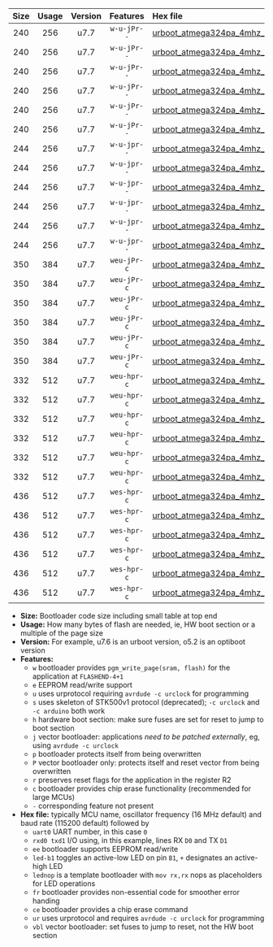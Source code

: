|Size|Usage|Version|Features|Hex file|
|:-:|:-:|:-:|:-:|:--|
|240|256|u7.7|`w-u-jPr--`|[urboot_atmega324pa_4mhz_4800bps_uart0_rxd0_txd1_led+b0_ur_vbl.hex](https://raw.githubusercontent.com/stefanrueger/urboot.hex/main/mcus/atmega324pa/fcpu_4mhz/4800_bps/urboot_atmega324pa_4mhz_4800bps_uart0_rxd0_txd1_led+b0_ur_vbl.hex)|
|240|256|u7.7|`w-u-jPr--`|[urboot_atmega324pa_4mhz_4800bps_uart0_rxd0_txd1_led+b7_ur_vbl.hex](https://raw.githubusercontent.com/stefanrueger/urboot.hex/main/mcus/atmega324pa/fcpu_4mhz/4800_bps/urboot_atmega324pa_4mhz_4800bps_uart0_rxd0_txd1_led+b7_ur_vbl.hex)|
|240|256|u7.7|`w-u-jPr--`|[urboot_atmega324pa_4mhz_4800bps_uart0_rxd0_txd1_lednop_ur_vbl.hex](https://raw.githubusercontent.com/stefanrueger/urboot.hex/main/mcus/atmega324pa/fcpu_4mhz/4800_bps/urboot_atmega324pa_4mhz_4800bps_uart0_rxd0_txd1_lednop_ur_vbl.hex)|
|240|256|u7.7|`w-u-jPr--`|[urboot_atmega324pa_4mhz_4800bps_uart1_rxd2_txd3_led+b0_ur_vbl.hex](https://raw.githubusercontent.com/stefanrueger/urboot.hex/main/mcus/atmega324pa/fcpu_4mhz/4800_bps/urboot_atmega324pa_4mhz_4800bps_uart1_rxd2_txd3_led+b0_ur_vbl.hex)|
|240|256|u7.7|`w-u-jPr--`|[urboot_atmega324pa_4mhz_4800bps_uart1_rxd2_txd3_led+b7_ur_vbl.hex](https://raw.githubusercontent.com/stefanrueger/urboot.hex/main/mcus/atmega324pa/fcpu_4mhz/4800_bps/urboot_atmega324pa_4mhz_4800bps_uart1_rxd2_txd3_led+b7_ur_vbl.hex)|
|240|256|u7.7|`w-u-jPr--`|[urboot_atmega324pa_4mhz_4800bps_uart1_rxd2_txd3_lednop_ur_vbl.hex](https://raw.githubusercontent.com/stefanrueger/urboot.hex/main/mcus/atmega324pa/fcpu_4mhz/4800_bps/urboot_atmega324pa_4mhz_4800bps_uart1_rxd2_txd3_lednop_ur_vbl.hex)|
|244|256|u7.7|`w-u-jpr--`|[urboot_atmega324pa_4mhz_4800bps_uart0_rxd0_txd1_led+b0_fr_ur_vbl.hex](https://raw.githubusercontent.com/stefanrueger/urboot.hex/main/mcus/atmega324pa/fcpu_4mhz/4800_bps/urboot_atmega324pa_4mhz_4800bps_uart0_rxd0_txd1_led+b0_fr_ur_vbl.hex)|
|244|256|u7.7|`w-u-jpr--`|[urboot_atmega324pa_4mhz_4800bps_uart0_rxd0_txd1_led+b7_fr_ur_vbl.hex](https://raw.githubusercontent.com/stefanrueger/urboot.hex/main/mcus/atmega324pa/fcpu_4mhz/4800_bps/urboot_atmega324pa_4mhz_4800bps_uart0_rxd0_txd1_led+b7_fr_ur_vbl.hex)|
|244|256|u7.7|`w-u-jpr--`|[urboot_atmega324pa_4mhz_4800bps_uart0_rxd0_txd1_lednop_fr_ur_vbl.hex](https://raw.githubusercontent.com/stefanrueger/urboot.hex/main/mcus/atmega324pa/fcpu_4mhz/4800_bps/urboot_atmega324pa_4mhz_4800bps_uart0_rxd0_txd1_lednop_fr_ur_vbl.hex)|
|244|256|u7.7|`w-u-jpr--`|[urboot_atmega324pa_4mhz_4800bps_uart1_rxd2_txd3_led+b0_fr_ur_vbl.hex](https://raw.githubusercontent.com/stefanrueger/urboot.hex/main/mcus/atmega324pa/fcpu_4mhz/4800_bps/urboot_atmega324pa_4mhz_4800bps_uart1_rxd2_txd3_led+b0_fr_ur_vbl.hex)|
|244|256|u7.7|`w-u-jpr--`|[urboot_atmega324pa_4mhz_4800bps_uart1_rxd2_txd3_led+b7_fr_ur_vbl.hex](https://raw.githubusercontent.com/stefanrueger/urboot.hex/main/mcus/atmega324pa/fcpu_4mhz/4800_bps/urboot_atmega324pa_4mhz_4800bps_uart1_rxd2_txd3_led+b7_fr_ur_vbl.hex)|
|244|256|u7.7|`w-u-jpr--`|[urboot_atmega324pa_4mhz_4800bps_uart1_rxd2_txd3_lednop_fr_ur_vbl.hex](https://raw.githubusercontent.com/stefanrueger/urboot.hex/main/mcus/atmega324pa/fcpu_4mhz/4800_bps/urboot_atmega324pa_4mhz_4800bps_uart1_rxd2_txd3_lednop_fr_ur_vbl.hex)|
|350|384|u7.7|`weu-jPr-c`|[urboot_atmega324pa_4mhz_4800bps_uart0_rxd0_txd1_ee_led+b0_fr_ce_ur_vbl.hex](https://raw.githubusercontent.com/stefanrueger/urboot.hex/main/mcus/atmega324pa/fcpu_4mhz/4800_bps/urboot_atmega324pa_4mhz_4800bps_uart0_rxd0_txd1_ee_led+b0_fr_ce_ur_vbl.hex)|
|350|384|u7.7|`weu-jPr-c`|[urboot_atmega324pa_4mhz_4800bps_uart0_rxd0_txd1_ee_led+b7_fr_ce_ur_vbl.hex](https://raw.githubusercontent.com/stefanrueger/urboot.hex/main/mcus/atmega324pa/fcpu_4mhz/4800_bps/urboot_atmega324pa_4mhz_4800bps_uart0_rxd0_txd1_ee_led+b7_fr_ce_ur_vbl.hex)|
|350|384|u7.7|`weu-jPr-c`|[urboot_atmega324pa_4mhz_4800bps_uart0_rxd0_txd1_ee_lednop_fr_ce_ur_vbl.hex](https://raw.githubusercontent.com/stefanrueger/urboot.hex/main/mcus/atmega324pa/fcpu_4mhz/4800_bps/urboot_atmega324pa_4mhz_4800bps_uart0_rxd0_txd1_ee_lednop_fr_ce_ur_vbl.hex)|
|350|384|u7.7|`weu-jPr-c`|[urboot_atmega324pa_4mhz_4800bps_uart1_rxd2_txd3_ee_led+b0_fr_ce_ur_vbl.hex](https://raw.githubusercontent.com/stefanrueger/urboot.hex/main/mcus/atmega324pa/fcpu_4mhz/4800_bps/urboot_atmega324pa_4mhz_4800bps_uart1_rxd2_txd3_ee_led+b0_fr_ce_ur_vbl.hex)|
|350|384|u7.7|`weu-jPr-c`|[urboot_atmega324pa_4mhz_4800bps_uart1_rxd2_txd3_ee_led+b7_fr_ce_ur_vbl.hex](https://raw.githubusercontent.com/stefanrueger/urboot.hex/main/mcus/atmega324pa/fcpu_4mhz/4800_bps/urboot_atmega324pa_4mhz_4800bps_uart1_rxd2_txd3_ee_led+b7_fr_ce_ur_vbl.hex)|
|350|384|u7.7|`weu-jPr-c`|[urboot_atmega324pa_4mhz_4800bps_uart1_rxd2_txd3_ee_lednop_fr_ce_ur_vbl.hex](https://raw.githubusercontent.com/stefanrueger/urboot.hex/main/mcus/atmega324pa/fcpu_4mhz/4800_bps/urboot_atmega324pa_4mhz_4800bps_uart1_rxd2_txd3_ee_lednop_fr_ce_ur_vbl.hex)|
|332|512|u7.7|`weu-hpr-c`|[urboot_atmega324pa_4mhz_4800bps_uart0_rxd0_txd1_ee_led+b0_fr_ce_ur.hex](https://raw.githubusercontent.com/stefanrueger/urboot.hex/main/mcus/atmega324pa/fcpu_4mhz/4800_bps/urboot_atmega324pa_4mhz_4800bps_uart0_rxd0_txd1_ee_led+b0_fr_ce_ur.hex)|
|332|512|u7.7|`weu-hpr-c`|[urboot_atmega324pa_4mhz_4800bps_uart0_rxd0_txd1_ee_led+b7_fr_ce_ur.hex](https://raw.githubusercontent.com/stefanrueger/urboot.hex/main/mcus/atmega324pa/fcpu_4mhz/4800_bps/urboot_atmega324pa_4mhz_4800bps_uart0_rxd0_txd1_ee_led+b7_fr_ce_ur.hex)|
|332|512|u7.7|`weu-hpr-c`|[urboot_atmega324pa_4mhz_4800bps_uart0_rxd0_txd1_ee_lednop_fr_ce_ur.hex](https://raw.githubusercontent.com/stefanrueger/urboot.hex/main/mcus/atmega324pa/fcpu_4mhz/4800_bps/urboot_atmega324pa_4mhz_4800bps_uart0_rxd0_txd1_ee_lednop_fr_ce_ur.hex)|
|332|512|u7.7|`weu-hpr-c`|[urboot_atmega324pa_4mhz_4800bps_uart1_rxd2_txd3_ee_led+b0_fr_ce_ur.hex](https://raw.githubusercontent.com/stefanrueger/urboot.hex/main/mcus/atmega324pa/fcpu_4mhz/4800_bps/urboot_atmega324pa_4mhz_4800bps_uart1_rxd2_txd3_ee_led+b0_fr_ce_ur.hex)|
|332|512|u7.7|`weu-hpr-c`|[urboot_atmega324pa_4mhz_4800bps_uart1_rxd2_txd3_ee_led+b7_fr_ce_ur.hex](https://raw.githubusercontent.com/stefanrueger/urboot.hex/main/mcus/atmega324pa/fcpu_4mhz/4800_bps/urboot_atmega324pa_4mhz_4800bps_uart1_rxd2_txd3_ee_led+b7_fr_ce_ur.hex)|
|332|512|u7.7|`weu-hpr-c`|[urboot_atmega324pa_4mhz_4800bps_uart1_rxd2_txd3_ee_lednop_fr_ce_ur.hex](https://raw.githubusercontent.com/stefanrueger/urboot.hex/main/mcus/atmega324pa/fcpu_4mhz/4800_bps/urboot_atmega324pa_4mhz_4800bps_uart1_rxd2_txd3_ee_lednop_fr_ce_ur.hex)|
|436|512|u7.7|`wes-hpr-c`|[urboot_atmega324pa_4mhz_4800bps_uart0_rxd0_txd1_ee_led+b0_fr_ce.hex](https://raw.githubusercontent.com/stefanrueger/urboot.hex/main/mcus/atmega324pa/fcpu_4mhz/4800_bps/urboot_atmega324pa_4mhz_4800bps_uart0_rxd0_txd1_ee_led+b0_fr_ce.hex)|
|436|512|u7.7|`wes-hpr-c`|[urboot_atmega324pa_4mhz_4800bps_uart0_rxd0_txd1_ee_led+b7_fr_ce.hex](https://raw.githubusercontent.com/stefanrueger/urboot.hex/main/mcus/atmega324pa/fcpu_4mhz/4800_bps/urboot_atmega324pa_4mhz_4800bps_uart0_rxd0_txd1_ee_led+b7_fr_ce.hex)|
|436|512|u7.7|`wes-hpr-c`|[urboot_atmega324pa_4mhz_4800bps_uart0_rxd0_txd1_ee_lednop_fr_ce.hex](https://raw.githubusercontent.com/stefanrueger/urboot.hex/main/mcus/atmega324pa/fcpu_4mhz/4800_bps/urboot_atmega324pa_4mhz_4800bps_uart0_rxd0_txd1_ee_lednop_fr_ce.hex)|
|436|512|u7.7|`wes-hpr-c`|[urboot_atmega324pa_4mhz_4800bps_uart1_rxd2_txd3_ee_led+b0_fr_ce.hex](https://raw.githubusercontent.com/stefanrueger/urboot.hex/main/mcus/atmega324pa/fcpu_4mhz/4800_bps/urboot_atmega324pa_4mhz_4800bps_uart1_rxd2_txd3_ee_led+b0_fr_ce.hex)|
|436|512|u7.7|`wes-hpr-c`|[urboot_atmega324pa_4mhz_4800bps_uart1_rxd2_txd3_ee_led+b7_fr_ce.hex](https://raw.githubusercontent.com/stefanrueger/urboot.hex/main/mcus/atmega324pa/fcpu_4mhz/4800_bps/urboot_atmega324pa_4mhz_4800bps_uart1_rxd2_txd3_ee_led+b7_fr_ce.hex)|
|436|512|u7.7|`wes-hpr-c`|[urboot_atmega324pa_4mhz_4800bps_uart1_rxd2_txd3_ee_lednop_fr_ce.hex](https://raw.githubusercontent.com/stefanrueger/urboot.hex/main/mcus/atmega324pa/fcpu_4mhz/4800_bps/urboot_atmega324pa_4mhz_4800bps_uart1_rxd2_txd3_ee_lednop_fr_ce.hex)|

- **Size:** Bootloader code size including small table at top end
- **Usage:** How many bytes of flash are needed, ie, HW boot section or a multiple of the page size
- **Version:** For example, u7.6 is an urboot version, o5.2 is an optiboot version
- **Features:**
  + `w` bootloader provides `pgm_write_page(sram, flash)` for the application at `FLASHEND-4+1`
  + `e` EEPROM read/write support
  + `u` uses urprotocol requiring `avrdude -c urclock` for programming
  + `s` uses skeleton of STK500v1 protocol (deprecated); `-c urclock` and `-c arduino` both work
  + `h` hardware boot section: make sure fuses are set for reset to jump to boot section
  + `j` vector bootloader: applications *need to be patched externally*, eg, using `avrdude -c urclock`
  + `p` bootloader protects itself from being overwritten
  + `P` vector bootloader only: protects itself and reset vector from being overwritten
  + `r` preserves reset flags for the application in the register R2
  + `c` bootloader provides chip erase functionality (recommended for large MCUs)
  + `-` corresponding feature not present
- **Hex file:** typically MCU name, oscillator frequency (16 MHz default) and baud rate (115200 default) followed by
  + `uart0` UART number, in this case `0`
  + `rxd0 txd1` I/O using, in this example, lines RX `D0` and TX `D1`
  + `ee` bootloader supports EEPROM read/write
  + `led-b1` toggles an active-low LED on pin `B1`, `+` designates an active-high LED
  + `lednop` is a template bootloader with `mov rx,rx` nops as placeholders for LED operations
  + `fr` bootloader provides non-essential code for smoother error handing
  + `ce` bootloader provides a chip erase command
  + `ur` uses urprotocol and requires `avrdude -c urclock` for programming
  + `vbl` vector bootloader: set fuses to jump to reset, not the HW boot section
